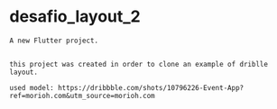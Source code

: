 # desafio_layout_2

    A new Flutter project.


    this project was created in order to clone an example of driblle layout.

    used model: https://dribbble.com/shots/10796226-Event-App?ref=morioh.com&utm_source=morioh.com
